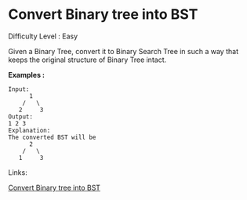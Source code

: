# Convert Binary tree into BST

Difficulty Level : Easy

Given a Binary Tree, convert it to Binary Search Tree in such a way that keeps the original structure of Binary Tree intact.

**Examples :**

```
Input:
      1
    /   \
   2     3
Output: 
1 2 3
Explanation:
The converted BST will be 
      2
    /   \
   1     3
```

Links:

[Convert Binary tree into BST](https://www.geeksforgeeks.org/problems/binary-tree-to-bst/1)